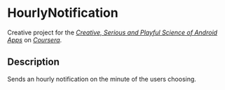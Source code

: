 # HourlyNotification

Creative project for the [*Creative, Serious and Playful Science of Android Apps*](https://class.coursera.org/androidapps101-001/) on [*Coursera*](https://www.coursera.org).

## Description
Sends an hourly notification on the minute of the users choosing.

